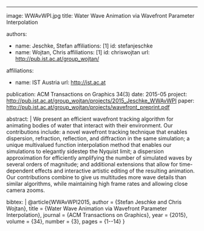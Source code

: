 ---
image: WWAvWPI.jpg
title: Water Wave Animation via Wavefront Parameter Interpolation

authors:
  - name: Jeschke, Stefan
    affiliations: [1]
    id: stefanjeschke
  - name: Wojtan, Chris
    affiliations: [1]
    id: chriswojtan
    url: http://pub.ist.ac.at/group_wojtan/

affiliations:
  - name: IST Austria
    url: http://ist.ac.at

publication: ACM Transactions on Graphics 34(3)
date: 2015-05
project: http://pub.ist.ac.at/group_wojtan/projects/2015_Jeschke_WWAvWPI
paper: http://pub.ist.ac.at/group_wojtan/projects/wavefront_preprint.pdf

abstract: |
  We present an efficient wavefront tracking algorithm for animating 
  bodies of water that interact with their environment. Our contributions 
  include: a novel wavefront tracking technique that enables dispersion, 
  refraction, reflection, and diffraction in the same simulation; 
  a unique multivalued function interpolation method that enables our 
  simulations to elegantly sidestep the Nyquist limit; a dispersion 
  approximation for efficiently amplifying the number of simulated 
  waves by several orders of magnitude; and additional extensions that 
  allow for time-dependent effects and interactive artistic editing of 
  the resulting animation. Our contributions combine to give us 
  multitudes more wave details than similar algorithms, while 
  maintaining high frame rates and allowing close camera zooms.

bibtex: |
  @article{WWAvWPI2015,
  author = {Stefan Jeschke and Chris Wojtan},
  title = {Water Wave Animation via Wavefront Parameter Interpolation},
  journal = {ACM Transactions on Graphics},
  year = {2015},
  volume = {34},
  number = {3},
  pages = {1--14}
  }

